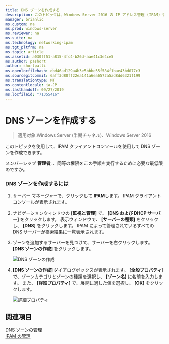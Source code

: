 ```yaml
---
title: DNS ゾーンを作成する
description: このトピックは、Windows Server 2016 の IP アドレス管理 (IPAM) 管理ガイドに含まれています。
manager: brianlic
ms.custom: na
ms.prod: windows-server
ms.reviewer: na
ms.suite: na
ms.technology: networking-ipam
ms.tgt_pltfrm: na
ms.topic: article
ms.assetid: a030ff51-a815-4fc4-b26d-aae41c3e4ce5
ms.author: pashort
author: shortpatti
ms.openlocfilehash: dbd46ad129a4b3e5bbbe55f584f1bae43bd077c3
ms.sourcegitcommit: 6aff3d88ff22ea141a6ea6572a5ad8dd6321f199
ms.translationtype: MT
ms.contentlocale: ja-JP
ms.lasthandoff: 09/27/2019
ms.locfileid: "71355416"
---
```

# <a name="create-a-dns-zone"></a>DNS ゾーンを作成する

>適用対象:Windows Server (半期チャネル)、Windows Server 2016

このトピックを使用して、IPAM クライアントコンソールを使用して DNS ゾーンを作成できます。  
  
メンバーシップ **管理者**, 、同等の権限をこの手順を実行するために必要な最低限のですか。  
  
### <a name="to-create-a-dns-zone"></a>DNS ゾーンを作成するには  
  
1.  サーバー マネージャーで、クリックして  **IPAM**します。 IPAM クライアントコンソールが表示されます。  
  
2.  ナビゲーションウィンドウの **[監視と管理]** で、 **[DNS および DHCP サーバー]** をクリックします。 表示ウィンドウで、 **[サーバーの種類]** をクリックし、 **[DNS]** をクリックします。 IPAM によって管理されているすべての DNS サーバーが検索結果に一覧表示されます。  
  
3.  ゾーンを追加するサーバーを見つけて、サーバーを右クリックします。  **[DNS ゾーンの作成]** をクリックします。  
  
    ![DNS ゾーンの作成](../../media/Create-a-DNS-Zone/ipam_CreateDNSZone_01a.jpg)  
  
4.  **[DNS ゾーンの作成]** ダイアログボックスが表示されます。 **[全般プロパティ**] で、ゾーンカテゴリとゾーンの種類を選択し、 **[ゾーン名]** に名前を入力します。 また、 **[詳細プロパティ]** で、展開に適した値を選択し、 **[OK]** をクリックします。  
  
    ![詳細プロパティ](../../media/Create-a-DNS-Zone/ipam_CreateDNSZone_02a.jpg)  
  
## <a name="see-also"></a>関連項目  
[DNS ゾーンの管理](DNS-Zone-Management.md)  
[IPAM の管理](Manage-IPAM.md)  
  


